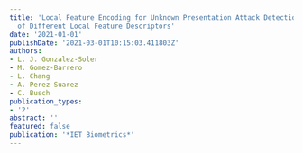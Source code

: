 ```yaml
---
title: 'Local Feature Encoding for Unknown Presentation Attack Detection: An Analysis
  of Different Local Feature Descriptors'
date: '2021-01-01'
publishDate: '2021-03-01T10:15:03.411803Z'
authors:
- L. J. Gonzalez-Soler
- M. Gomez-Barrero
- L. Chang
- A. Perez-Suarez
- C. Busch
publication_types:
- '2'
abstract: ''
featured: false
publication: '*IET Biometrics*'
---
```


